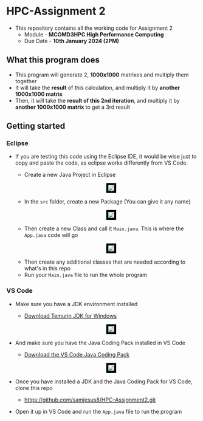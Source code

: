 # HPC-Assignment 2

- This repository contains all the working code for Assignment 2
    - Module - **MCOMD3HPC High Performance Computing**
    - Due Date - **10th January 2024 (2PM)**

## What this program does

- This program will generate 2, **1000x1000** matrixes and multiply them together
- It will take the **result** of this calculation, and multiply it by **another 1000x1000 matrix**
- Then, it will take the **result of this 2nd iteration**, and multiply it by **another 1000x1000 matrix** to get a 3rd result

## Getting started

### Eclipse

- If you are testing this code using the Eclipse IDE, it would be wise just to copy and paste the code, as eclipse works differently from VS Code.

    - Create a new Java Project in Eclipse
        <p align="center">
            <img src="https://media.discordapp.net/attachments/1020110665161113610/1184958049824296971/image.png?ex=658ddd2e&is=657b682e&hm=c6b68287c8b077432d90f1128e8ac212333d45b11190c6c484963d0e78442338&=&format=webp&quality=lossless" style="border:5px solid black" />
        </p>
    - In the `src` folder, create a new Package (You can give it any name)
        <p align="center">
            <img src="https://media.discordapp.net/attachments/1020110665161113610/1184958310571573331/image.png?ex=658ddd6c&is=657b686c&hm=9112c8273c33dd452223c96bb8b9ec89b9467bde6a9a2064cb16a697f9671f41&=&format=webp&quality=lossless" style="border:5px solid black" />
        </p>
    - Then create a new Class and call it `Main.java`. This is where the `App.java` code will go
        <p align="center">
            <img src="https://media.discordapp.net/attachments/1020110665161113610/1184958585369804850/image.png?ex=658dddae&is=657b68ae&hm=01434e30db2d5d421f6ec0cf96b58ea74831cf4d102d3d03ccf2cf1f10c471b9&=&format=webp&quality=lossless" style="border:5px solid black" />
        </p>
    - Then create any additional classes that are needed according to what's in this repo
    - Run your `Main.java` file to run the whole program

### VS Code

- Make sure you have a JDK environment installed
    - [Download Temurin JDK for Windows](https://adoptium.net/en-GB/)
        <p align="center">
            <img src="https://media.discordapp.net/attachments/1020110665161113610/1184959700962398269/image.png?ex=658ddeb8&is=657b69b8&hm=d07cf4cb6fbe375039cf1a9a10a29ebda30dbba6f59d22d6bb37c3cbe867bf4e&=&format=webp&quality=lossless&width=865&height=676" style="border:5px solid black" />
        </p>
- And make sure you have the Java Coding Pack installed in VS Code
    - [Download the VS Code Java Coding Pack](https://code.visualstudio.com/docs/languages/java)
        <p align="center">
            <img src="https://media.discordapp.net/attachments/1020110665161113610/1184959491163295754/image.png?ex=658dde86&is=657b6986&hm=32dcb567a6efe1ca016a530c91666961b28396e900408742a8dc510d23a17da2&=&format=webp&quality=lossless" style="border:5px solid black" />
        </p>

- Once you have installed a JDK and the Java Coding Pack for VS Code, clone this repo
    - https://github.com/samjesus8/HPC-Assignment2.git

- Open it up in VS Code and run the `App.java` file to run the program
